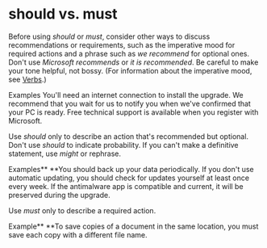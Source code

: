 # should vs. must

Before using *should* or *must*,
consider other ways to discuss recommendations or requirements, such as
the imperative mood for required actions and a phrase such as *we recommend* for optional ones. Don't use *Microsoft recommends* or *it is recommended*. Be careful to make your tone helpful, not bossy. (For information about the imperative mood, see [Verbs](/style-guide/grammar/verbs).)

Examples
You'll need an internet connection to install the upgrade.
We recommend that you wait for us to notify you when we've confirmed that your PC is ready.
Free technical support is available when you register with Microsoft.

Use *should* only to describe an action that's recommended but optional. Don't use *should* to indicate probability. If you can't make a definitive statement, use *might* or rephrase.

Examples**
**You should back up your data periodically. 
If you don't use automatic updating, you should check for updates yourself at least once every week.
If the antimalware app is compatible and current, it will be preserved during the upgrade.

Use *must* only to describe a required action.

Example**
**To save copies of a document in the same location, you must save each copy with a different file name.
